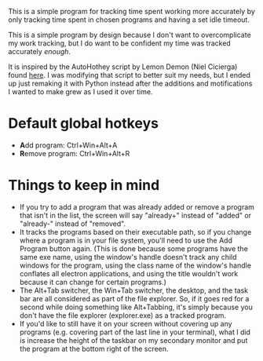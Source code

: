This is a simple program for tracking time spent working more accurately by only tracking time spent in chosen programs and having a set idle timeout.

This is a simple program by design because I don't want to overcomplicate my work tracking, but I do want to be confident my time was tracked accurately *enough*.

It is inspired by the AutoHothey script by Lemon Demon (Niel Cicierga) found [here](https://web.archive.org/web/20160422221339/http://neilblr.com/post/58757345346). I was modifying that script to better suit my needs, but I ended up just remaking it with Python instead after the additions and motifications I wanted to make grew as I used it over time.

# Default global hotkeys
- **A**dd program: Ctrl+Win+Alt+A
- **R**emove program: Ctrl+Win+Alt+R

# Things to keep in mind
- If you try to add a program that was already added or remove a program that isn't in the list, the screen will say "already+" instead of "added" or "already-" instead of "removed".
- It tracks the programs based on their executable path, so if you change where a program is in your file system, you'll need to use the Add Program button again. (This is done because some programs have the same exe name, using the window's handle doesn't track any child windows for the program, using the class name of the window's handle conflates all electron applications, and using the title wouldn't work because it can change for certain programs.)
- The Alt+Tab switcher, the Win+Tab switcher, the desktop, and the task bar are all considered as part of the file explorer. So, if it goes red for a second while doing something like Alt+Tabbing, it's simply because you don't have the file explorer (explorer.exe) as a tracked program.
- If you'd like to still have it on your screen without covering up any programs (e.g. covering part of the last line in your terminal), what I did is increase the height of the taskbar on my secondary monitor and put the program at the bottom right of the screen.
